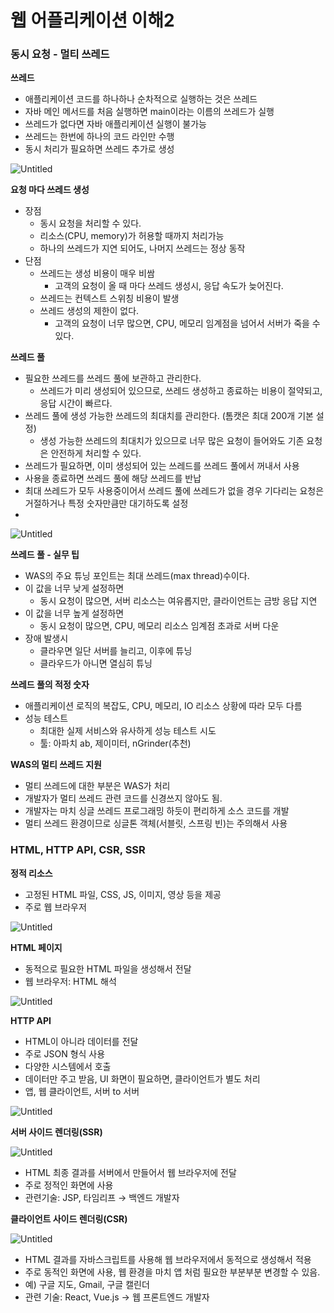 # 웹 어플리케이션 이해2

### 동시 요청 - 멀티 쓰레드

**쓰레드**

- 애플리케이션 코드를 하나하나 순차적으로 실행하는 것은 쓰레드
- 자바 메인 메서드를 처음 실행하면 main이라는 이름의 쓰레드가 실행
- 쓰레드가 없다면 자바 애플리케이션 실행이 불가능
- 쓰레드는 한번에 하나의 코드 라인만 수행
- 동시 처리가 필요하면 쓰레드 추가로 생성

![Untitled](%E1%84%8B%E1%85%B0%E1%86%B8%20%E1%84%8B%E1%85%A5%E1%84%91%E1%85%B3%E1%86%AF%E1%84%85%E1%85%B5%E1%84%8F%E1%85%A6%E1%84%8B%E1%85%B5%E1%84%89%E1%85%A7%E1%86%AB%20%E1%84%8B%E1%85%B5%E1%84%92%E1%85%A22%20ea9282f4caff4d859b3670088c201ca1/Untitled.png)

**요청 마다 쓰레드 생성**

- 장점
    - 동시 요청을 처리할 수 있다.
    - 리소스(CPU, memory)가 허용할 때까지 처리가능
    - 하나의 쓰레드가 지연 되어도, 나머지 쓰레드는 정상 동작
- 단점
    - 쓰레드는 생성 비용이 매우 비쌈
        - 고객의 요청이 올 때 마다 쓰레드 생성시, 응답 속도가 늦어진다.
    - 쓰레드는 컨텍스트 스위칭 비용이 발생
    - 쓰레드 생성의 제한이 없다.
        - 고객의 요청이 너무 많으면, CPU, 메모리 임계점을 넘어서 서버가 죽을 수 있다.

**쓰레드 풀**

- 필요한 쓰레드를 쓰레드 풀에 보관하고 관리한다.
    - 쓰레드가 미리 생성되어 있으므로, 쓰레드 생성하고 종료하는 비용이 절약되고, 응답 시간이 빠르다.
- 쓰레드 풀에 생성 가능한 쓰레드의 최대치를 관리한다. (톰캣은 최대 200개 기본 설정)
    - 생성 가능한 쓰레드의 최대치가 있으므로 너무 많은 요청이 들어와도 기존 요청은 안전하게 처리할 수 있다.
- 쓰레드가 필요하면, 이미 생성되어 있는 쓰레드를 쓰레드 풀에서 꺼내서 사용
- 사용을 종료하면 쓰레드 풀에 해당 쓰레드를 반납
- 최대 쓰레드가 모두 사용중이어서 쓰레드 풀에 쓰레드가 없을 경우 기다리는 요청은 거절하거나 특정 숫자만큼만 대기하도록 설정
- 

![Untitled](%E1%84%8B%E1%85%B0%E1%86%B8%20%E1%84%8B%E1%85%A5%E1%84%91%E1%85%B3%E1%86%AF%E1%84%85%E1%85%B5%E1%84%8F%E1%85%A6%E1%84%8B%E1%85%B5%E1%84%89%E1%85%A7%E1%86%AB%20%E1%84%8B%E1%85%B5%E1%84%92%E1%85%A22%20ea9282f4caff4d859b3670088c201ca1/Untitled%201.png)

**쓰레드 풀 - 실무 팁**

- WAS의 주요 튜닝 포인트는 최대 쓰레드(max thread)수이다.
- 이 값을 너무 낮게 설정하면
    - 동시 요청이 많으면, 서버 리소스는 여유롭지만, 클라이언트는 금방 응답 지연
- 이 값을 너무 높게 설정하면
    - 동시 요청이 많으면, CPU, 메모리 리소스 임계점 초과로 서버 다운
- 장애 발생시
    - 클라우면 일단 서버를 늘리고, 이후에 튜닝
    - 클라우드가 아니면 열심히 튜닝

**쓰레드 풀의 적정 숫자**

- 애플리케이션 로직의 복잡도, CPU, 메모리, IO 리소스 상황에 따라 모두 다름
- 성능 테스트
    - 최대한 실제 서비스와 유사하게 성능 테스트 시도
    - 툴: 아파치 ab, 제이미터, nGrinder(추천)

**WAS의 멀티 쓰레드 지원**

- 멀티 쓰레드에 대한 부분은 WAS가 처리
- 개발자가 멀티 쓰레드 관련 코드를 신경쓰지 않아도 됨.
- 개발자는 마치 싱글 쓰레드 프로그래밍 하듯이 편리하게 소스 코드를 개발
- 멀티 쓰레드 환경이므로 싱글톤 객체(서블릿, 스프링 빈)는 주의해서 사용

### HTML, HTTP API, CSR, SSR

**정적 리소스**

- 고정된 HTML 파일, CSS, JS, 이미지, 영상 등을 제공
- 주로 웹 브라우저

![Untitled](%E1%84%8B%E1%85%B0%E1%86%B8%20%E1%84%8B%E1%85%A5%E1%84%91%E1%85%B3%E1%86%AF%E1%84%85%E1%85%B5%E1%84%8F%E1%85%A6%E1%84%8B%E1%85%B5%E1%84%89%E1%85%A7%E1%86%AB%20%E1%84%8B%E1%85%B5%E1%84%92%E1%85%A22%20ea9282f4caff4d859b3670088c201ca1/Untitled%202.png)

**HTML 페이지**

- 동적으로 필요한 HTML 파일을 생성해서 전달
- 웹 브라우저: HTML 해석

![Untitled](%E1%84%8B%E1%85%B0%E1%86%B8%20%E1%84%8B%E1%85%A5%E1%84%91%E1%85%B3%E1%86%AF%E1%84%85%E1%85%B5%E1%84%8F%E1%85%A6%E1%84%8B%E1%85%B5%E1%84%89%E1%85%A7%E1%86%AB%20%E1%84%8B%E1%85%B5%E1%84%92%E1%85%A22%20ea9282f4caff4d859b3670088c201ca1/Untitled%203.png)

**HTTP API**

- HTML이 아니라 데이터를 전달
- 주로 JSON 형식 사용
- 다양한 시스템에서 호출
- 데이터만 주고 받음, UI 화면이 필요하면, 클라이언트가 별도 처리
- 앱, 웹 클라이언트, 서버 to 서버

![Untitled](%E1%84%8B%E1%85%B0%E1%86%B8%20%E1%84%8B%E1%85%A5%E1%84%91%E1%85%B3%E1%86%AF%E1%84%85%E1%85%B5%E1%84%8F%E1%85%A6%E1%84%8B%E1%85%B5%E1%84%89%E1%85%A7%E1%86%AB%20%E1%84%8B%E1%85%B5%E1%84%92%E1%85%A22%20ea9282f4caff4d859b3670088c201ca1/Untitled%204.png)

**서버 사이드 렌더링(SSR)**

![Untitled](%E1%84%8B%E1%85%B0%E1%86%B8%20%E1%84%8B%E1%85%A5%E1%84%91%E1%85%B3%E1%86%AF%E1%84%85%E1%85%B5%E1%84%8F%E1%85%A6%E1%84%8B%E1%85%B5%E1%84%89%E1%85%A7%E1%86%AB%20%E1%84%8B%E1%85%B5%E1%84%92%E1%85%A22%20ea9282f4caff4d859b3670088c201ca1/Untitled%205.png)

- HTML 최종 결과를 서버에서 만들어서 웹 브라우저에 전달
- 주로 정적인 화면에 사용
- 관련기술: JSP, 타임리프 → 백엔드 개발자

**클라이언트 사이드 렌더링(CSR)**

![Untitled](%E1%84%8B%E1%85%B0%E1%86%B8%20%E1%84%8B%E1%85%A5%E1%84%91%E1%85%B3%E1%86%AF%E1%84%85%E1%85%B5%E1%84%8F%E1%85%A6%E1%84%8B%E1%85%B5%E1%84%89%E1%85%A7%E1%86%AB%20%E1%84%8B%E1%85%B5%E1%84%92%E1%85%A22%20ea9282f4caff4d859b3670088c201ca1/Untitled%206.png)

- HTML 결과를 자바스크립트를 사용해 웹 브라우저에서 동적으로 생성해서 적용
- 주로 동적인 화면에 사용, 웹 환경을 마치 앱 처럼 필요한 부분부분 변경할 수 있음.
- 예) 구글 지도, Gmail, 구글 캘린더
- 관련 기술: React, Vue.js → 웹 프론트엔드 개발자